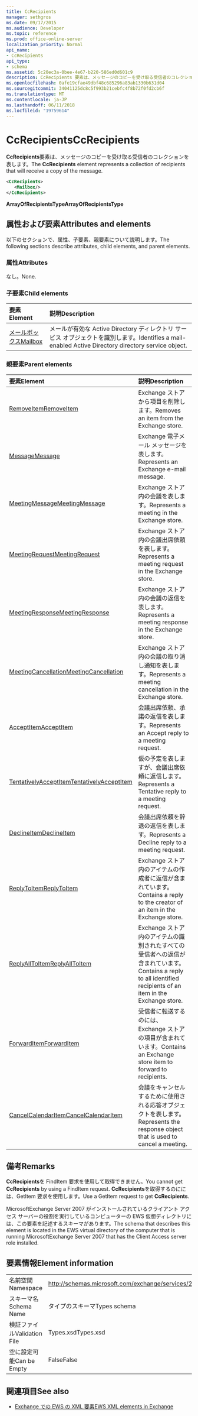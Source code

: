 ```yaml
---
title: CcRecipients
manager: sethgros
ms.date: 09/17/2015
ms.audience: Developer
ms.topic: reference
ms.prod: office-online-server
localization_priority: Normal
api_name:
- CcRecipients
api_type:
- schema
ms.assetid: 5c20ec3a-0bee-4e67-b220-586ed0d601c9
description: CcRecipients 要素は、メッセージのコピーを受け取る受信者のコレクションを表します。
ms.openlocfilehash: 0afe19cfae49dbf48c685296a83ab1330b631d04
ms.sourcegitcommit: 34041125dc8c5f993b21cebfc4f8b72f0fd2cb6f
ms.translationtype: MT
ms.contentlocale: ja-JP
ms.lasthandoff: 06/11/2018
ms.locfileid: "19759614"
---
```

# <a name="ccrecipients"></a><span data-ttu-id="5a2b0-103">CcRecipients</span><span class="sxs-lookup"><span data-stu-id="5a2b0-103">CcRecipients</span></span>

<span data-ttu-id="5a2b0-104">**CcRecipients**要素は、メッセージのコピーを受け取る受信者のコレクションを表します。</span><span class="sxs-lookup"><span data-stu-id="5a2b0-104">The **CcRecipients** element represents a collection of recipients that will receive a copy of the message.</span></span> 
  
```xml
<CcRecipients>
   <Mailbox/>
</CcRecipients>
```

 <span data-ttu-id="5a2b0-105">**ArrayOfRecipientsType**</span><span class="sxs-lookup"><span data-stu-id="5a2b0-105">**ArrayOfRecipientsType**</span></span>
## <a name="attributes-and-elements"></a><span data-ttu-id="5a2b0-106">属性および要素</span><span class="sxs-lookup"><span data-stu-id="5a2b0-106">Attributes and elements</span></span>

<span data-ttu-id="5a2b0-107">以下のセクションで、属性、子要素、親要素について説明します。</span><span class="sxs-lookup"><span data-stu-id="5a2b0-107">The following sections describe attributes, child elements, and parent elements.</span></span>
  
### <a name="attributes"></a><span data-ttu-id="5a2b0-108">属性</span><span class="sxs-lookup"><span data-stu-id="5a2b0-108">Attributes</span></span>

<span data-ttu-id="5a2b0-109">なし。</span><span class="sxs-lookup"><span data-stu-id="5a2b0-109">None.</span></span>
  
### <a name="child-elements"></a><span data-ttu-id="5a2b0-110">子要素</span><span class="sxs-lookup"><span data-stu-id="5a2b0-110">Child elements</span></span>

|<span data-ttu-id="5a2b0-111">**要素**</span><span class="sxs-lookup"><span data-stu-id="5a2b0-111">**Element**</span></span>|<span data-ttu-id="5a2b0-112">**説明**</span><span class="sxs-lookup"><span data-stu-id="5a2b0-112">**Description**</span></span>|
|:-----|:-----|
|[<span data-ttu-id="5a2b0-113">メールボックス</span><span class="sxs-lookup"><span data-stu-id="5a2b0-113">Mailbox</span></span>](mailbox.md) <br/> |<span data-ttu-id="5a2b0-114">メールが有効な Active Directory ディレクトリ サービス オブジェクトを識別します。</span><span class="sxs-lookup"><span data-stu-id="5a2b0-114">Identifies a mail-enabled Active Directory directory service object.</span></span>  <br/> |
   
### <a name="parent-elements"></a><span data-ttu-id="5a2b0-115">親要素</span><span class="sxs-lookup"><span data-stu-id="5a2b0-115">Parent elements</span></span>

|<span data-ttu-id="5a2b0-116">**要素**</span><span class="sxs-lookup"><span data-stu-id="5a2b0-116">**Element**</span></span>|<span data-ttu-id="5a2b0-117">**説明**</span><span class="sxs-lookup"><span data-stu-id="5a2b0-117">**Description**</span></span>|
|:-----|:-----|
|[<span data-ttu-id="5a2b0-118">RemoveItem</span><span class="sxs-lookup"><span data-stu-id="5a2b0-118">RemoveItem</span></span>](removeitem.md) <br/> |<span data-ttu-id="5a2b0-119">Exchange ストアから項目を削除します。</span><span class="sxs-lookup"><span data-stu-id="5a2b0-119">Removes an item from the Exchange store.</span></span>  <br/> |
|[<span data-ttu-id="5a2b0-120">Message</span><span class="sxs-lookup"><span data-stu-id="5a2b0-120">Message</span></span>](message-ex15websvcsotherref.md) <br/> |<span data-ttu-id="5a2b0-121">Exchange 電子メール メッセージを表します。</span><span class="sxs-lookup"><span data-stu-id="5a2b0-121">Represents an Exchange e-mail message.</span></span>  <br/> |
|[<span data-ttu-id="5a2b0-122">MeetingMessage</span><span class="sxs-lookup"><span data-stu-id="5a2b0-122">MeetingMessage</span></span>](meetingmessage.md) <br/> |<span data-ttu-id="5a2b0-123">Exchange ストア内の会議を表します。</span><span class="sxs-lookup"><span data-stu-id="5a2b0-123">Represents a meeting in the Exchange store.</span></span>  <br/> |
|[<span data-ttu-id="5a2b0-124">MeetingRequest</span><span class="sxs-lookup"><span data-stu-id="5a2b0-124">MeetingRequest</span></span>](meetingrequest.md) <br/> |<span data-ttu-id="5a2b0-125">Exchange ストア内の会議出席依頼を表します。</span><span class="sxs-lookup"><span data-stu-id="5a2b0-125">Represents a meeting request in the Exchange store.</span></span>  <br/> |
|[<span data-ttu-id="5a2b0-126">MeetingResponse</span><span class="sxs-lookup"><span data-stu-id="5a2b0-126">MeetingResponse</span></span>](meetingresponse.md) <br/> |<span data-ttu-id="5a2b0-127">Exchange ストア内の会議の返信を表します。</span><span class="sxs-lookup"><span data-stu-id="5a2b0-127">Represents a meeting response in the Exchange store.</span></span>  <br/> |
|[<span data-ttu-id="5a2b0-128">MeetingCancellation</span><span class="sxs-lookup"><span data-stu-id="5a2b0-128">MeetingCancellation</span></span>](meetingcancellation.md) <br/> |<span data-ttu-id="5a2b0-129">Exchange ストア内の会議の取り消し通知を表します。</span><span class="sxs-lookup"><span data-stu-id="5a2b0-129">Represents a meeting cancellation in the Exchange store.</span></span>  <br/> |
|[<span data-ttu-id="5a2b0-130">AcceptItem</span><span class="sxs-lookup"><span data-stu-id="5a2b0-130">AcceptItem</span></span>](acceptitem.md) <br/> |<span data-ttu-id="5a2b0-131">会議出席依頼、承諾の返信を表します。</span><span class="sxs-lookup"><span data-stu-id="5a2b0-131">Represents an Accept reply to a meeting request.</span></span>  <br/> |
|[<span data-ttu-id="5a2b0-132">TentativelyAcceptItem</span><span class="sxs-lookup"><span data-stu-id="5a2b0-132">TentativelyAcceptItem</span></span>](tentativelyacceptitem.md) <br/> |<span data-ttu-id="5a2b0-133">仮の予定を表しますが、会議出席依頼に返信します。</span><span class="sxs-lookup"><span data-stu-id="5a2b0-133">Represents a Tentative reply to a meeting request.</span></span>  <br/> |
|[<span data-ttu-id="5a2b0-134">DeclineItem</span><span class="sxs-lookup"><span data-stu-id="5a2b0-134">DeclineItem</span></span>](declineitem.md) <br/> |<span data-ttu-id="5a2b0-135">会議出席依頼を辞退の返信を表します。</span><span class="sxs-lookup"><span data-stu-id="5a2b0-135">Represents a Decline reply to a meeting request.</span></span>  <br/> |
|[<span data-ttu-id="5a2b0-136">ReplyToItem</span><span class="sxs-lookup"><span data-stu-id="5a2b0-136">ReplyToItem</span></span>](replytoitem.md) <br/> |<span data-ttu-id="5a2b0-137">Exchange ストア内のアイテムの作成者に返信が含まれています。</span><span class="sxs-lookup"><span data-stu-id="5a2b0-137">Contains a reply to the creator of an item in the Exchange store.</span></span>  <br/> |
|[<span data-ttu-id="5a2b0-138">ReplyAllToItem</span><span class="sxs-lookup"><span data-stu-id="5a2b0-138">ReplyAllToItem</span></span>](replyalltoitem.md) <br/> |<span data-ttu-id="5a2b0-139">Exchange ストア内のアイテムの識別されたすべての受信者への返信が含まれています。</span><span class="sxs-lookup"><span data-stu-id="5a2b0-139">Contains a reply to all identified recipients of an item in the Exchange store.</span></span>  <br/> |
|[<span data-ttu-id="5a2b0-140">ForwardItem</span><span class="sxs-lookup"><span data-stu-id="5a2b0-140">ForwardItem</span></span>](forwarditem.md) <br/> |<span data-ttu-id="5a2b0-141">受信者に転送するのには、Exchange ストアの項目が含まれています。</span><span class="sxs-lookup"><span data-stu-id="5a2b0-141">Contains an Exchange store item to forward to recipients.</span></span>  <br/> |
|[<span data-ttu-id="5a2b0-142">CancelCalendarItem</span><span class="sxs-lookup"><span data-stu-id="5a2b0-142">CancelCalendarItem</span></span>](cancelcalendaritem.md) <br/> |<span data-ttu-id="5a2b0-143">会議をキャンセルするために使用される応答オブジェクトを表します。</span><span class="sxs-lookup"><span data-stu-id="5a2b0-143">Represents the response object that is used to cancel a meeting.</span></span>  <br/> |
   
## <a name="remarks"></a><span data-ttu-id="5a2b0-144">備考</span><span class="sxs-lookup"><span data-stu-id="5a2b0-144">Remarks</span></span>

<span data-ttu-id="5a2b0-145">**CcRecipients**を FindItem 要求を使用して取得できません。</span><span class="sxs-lookup"><span data-stu-id="5a2b0-145">You cannot get **CcRecipients** by using a FindItem request.</span></span> <span data-ttu-id="5a2b0-146">**CcRecipients**を取得するのにには、GetItem 要求を使用します。</span><span class="sxs-lookup"><span data-stu-id="5a2b0-146">Use a GetItem request to get **CcRecipients**.</span></span>
  
<span data-ttu-id="5a2b0-147">MicrosoftExchange Server 2007 がインストールされているクライアント アクセス サーバーの役割を実行しているコンピューターの EWS 仮想ディレクトリには、この要素を記述するスキーマがあります。</span><span class="sxs-lookup"><span data-stu-id="5a2b0-147">The schema that describes this element is located in the EWS virtual directory of the computer that is running MicrosoftExchange Server 2007 that has the Client Access server role installed.</span></span>
  
## <a name="element-information"></a><span data-ttu-id="5a2b0-148">要素情報</span><span class="sxs-lookup"><span data-stu-id="5a2b0-148">Element information</span></span>

|||
|:-----|:-----|
|<span data-ttu-id="5a2b0-149">名前空間</span><span class="sxs-lookup"><span data-stu-id="5a2b0-149">Namespace</span></span>  <br/> |http://schemas.microsoft.com/exchange/services/2006/types  <br/> |
|<span data-ttu-id="5a2b0-150">スキーマ名</span><span class="sxs-lookup"><span data-stu-id="5a2b0-150">Schema Name</span></span>  <br/> |<span data-ttu-id="5a2b0-151">タイプのスキーマ</span><span class="sxs-lookup"><span data-stu-id="5a2b0-151">Types schema</span></span>  <br/> |
|<span data-ttu-id="5a2b0-152">検証ファイル</span><span class="sxs-lookup"><span data-stu-id="5a2b0-152">Validation File</span></span>  <br/> |<span data-ttu-id="5a2b0-153">Types.xsd</span><span class="sxs-lookup"><span data-stu-id="5a2b0-153">Types.xsd</span></span>  <br/> |
|<span data-ttu-id="5a2b0-154">空に設定可能</span><span class="sxs-lookup"><span data-stu-id="5a2b0-154">Can be Empty</span></span>  <br/> |<span data-ttu-id="5a2b0-155">False</span><span class="sxs-lookup"><span data-stu-id="5a2b0-155">False</span></span>  <br/> |
   
## <a name="see-also"></a><span data-ttu-id="5a2b0-156">関連項目</span><span class="sxs-lookup"><span data-stu-id="5a2b0-156">See also</span></span>



- [<span data-ttu-id="5a2b0-157">Exchange での EWS の XML 要素</span><span class="sxs-lookup"><span data-stu-id="5a2b0-157">EWS XML elements in Exchange</span></span>](ews-xml-elements-in-exchange.md)

